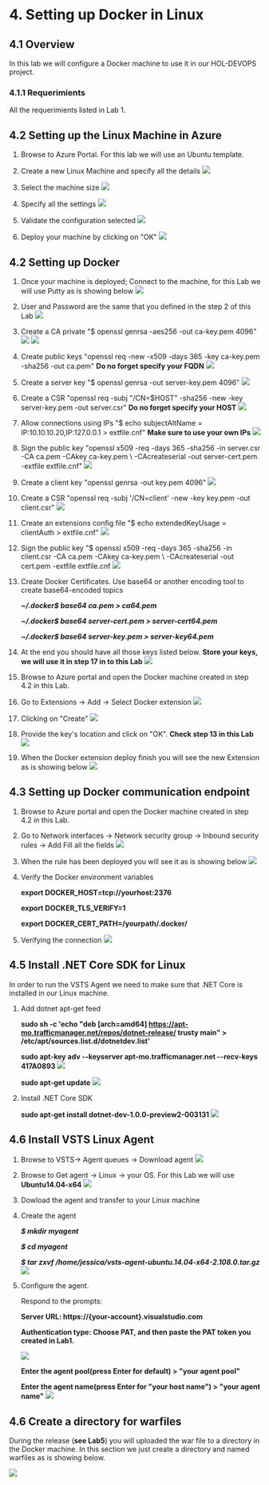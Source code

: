 # 4. Setting up Docker in Linux

## 4.1 Overview
In this lab we will configure a Docker machine to use it in our HOL-DEVOPS project.

### 4.1.1 Requerimients
All the requerimients listed in Lab 1.

## 4.2 Setting up the Linux Machine in Azure

1. Browse to Azure Portal. For this lab we will use an Ubuntu template.

2. Create a new Linux Machine and specify all the details
![](./images/4.2.i001.png)

3. Select the machine size
![](./images/4.2.i002.png)

3. Specify all the settings 
![](./images/4.2.i003.png)

4. Validate the configuration selected
![](./images/4.2.i004.png)

6. Deploy your machine by clicking on "OK"
![](./images/4.2.i005.PNG)

## 4.2 Setting up Docker

1. Once your machine is deployed; Connect to the machine, for this Lab we will use Putty as is showing below
![](./images/4.2.i006.PNG)

2. User and Password are the same that you defined in the step 2 of this Lab
![](./images/4.2.i008.PNG)

3. Create a CA private "$ openssl genrsa -aes256 -out ca-key.pem 4096"
![](./images/4.2.i009a.PNG)
![](./images/4.2.i009b.PNG)

4. Create public keys "openssl req -new -x509 -days 365 -key ca-key.pem -sha256 -out ca.pem" **Do no forget specify your FQDN** 
![](./images/4.2.i009c.PNG)

5. Create a server key "$ openssl genrsa -out server-key.pem 4096" 
![](./images/4.2.i009d.PNG)

6. Create a CSR "openssl req -subj "/CN=$HOST" -sha256 -new -key server-key.pem -out server.csr" **Do no forget specify your HOST** 
![](./images/4.2.i009e.PNG)

7. Allow connections using IPs "$ echo subjectAltName = IP:10.10.10.20,IP:127.0.0.1 > extfile.cnf" **Make sure to use your own IPs**
![](./images/4.2.i009f.PNG)

8. Sign the public key "openssl x509 -req -days 365 -sha256 -in server.csr -CA ca.pem -CAkey ca-key.pem \ -CAcreateserial -out server-cert.pem -extfile extfile.cnf"
![](./images/4.2.i009g.PNG)

9. Create a client key "openssl genrsa -out key.pem 4096"
![](./images/4.2.i009h.PNG)

10. Create a CSR "openssl req -subj '/CN=client' -new -key key.pem -out client.csr"
![](./images/4.2.i009i.PNG)

11. Create an extensions config file "$ echo extendedKeyUsage = clientAuth > extfile.cnf"
![](./images/4.2.i009j.PNG)

12. Sign the public key "$ openssl x509 -req -days 365 -sha256 -in client.csr -CA ca.pem -CAkey ca-key.pem \ -CAcreateserial -out cert.pem -extfile extfile.cnf
![](./images/4.2.i009k.PNG)

13. Create Docker Certificates. Use base64 or another encoding tool to create base64-encoded topics

     ***~/.docker$ base64 ca.pem > ca64.pem***

     ***~/.docker$ base64 server-cert.pem > server-cert64.pem***

     ***~/.docker$ base64 server-key.pem > server-key64.pem***

13. At the end you should have all those keys listed below. **Store your keys, we will use it in step 17 in to this Lab**
![](./images/4.2.i009m.PNG)

14. Browse to Azure portal and open the Docker machine created in step 4.2 in this Lab.

15. Go to Extensions -> Add -> Select Docker extension
![](./images/4.2.i011.PNG)

16. Clicking on "Create" 
![](./images/4.2.i012.PNG)

17. Provide the key's location and click on "OK". **Check step 13 in this Lab**
![](./images/4.2.i013.PNG)

18. When the Docker extension deploy finish you will see the new Extension as is showing below
![](./images/4.2.i014.PNG)

## 4.3 Setting up Docker communication endpoint

1. Browse to Azure portal and open the Docker machine created in step 4.2 in this Lab.
2. Go to Network interfaces -> Network security group -> Inbound security rules -> Add
Fill all the fields
![](./images/4.2.i015.PNG)

3. When the rule has been deployed you will see it as is showing below
![](./images/4.2.i016.PNG)

4. Verify the Docker environment variables

   **export DOCKER_HOST=tcp://yourhost:2376**

   **export DOCKER_TLS_VERIFY=1**

   **export DOCKER_CERT_PATH=/yourpath/.docker/**

5. Verifying the connection
![](./images/4.2.i018.PNG)

## 4.5 Install .NET Core SDK for Linux

In order to run the VSTS Agent we need to make sure that .NET Core is installed in our Linux machine.

1. Add dotnet apt-get feed 

   **sudo sh -c 'echo "deb [arch=amd64] https://apt-mo.trafficmanager.net/repos/dotnet-release/ trusty main" > /etc/apt/sources.list.d/dotnetdev.list'**

   **sudo apt-key adv --keyserver apt-mo.trafficmanager.net --recv-keys 417A0893**
![](./images/4.5.i004.PNG)

   **sudo apt-get update**
![](./images/4.5.i005.PNG)

2. Install .NET Core SDK

   **sudo apt-get install dotnet-dev-1.0.0-preview2-003131**
   ![](./images/4.5.i006.PNG)


## 4.6 Install VSTS Linux Agent
1. Browse to VSTS-> Agent queues -> Download agent
![](./images/4.5.i001.PNG)

2. Browse to Get agent -> Linux -> your OS. For this Lab we will use **Ubuntu14.04-x64**
![](./images/4.5.i002.PNG)

3. Dowload the agent and transfer to your Linux machine

4. Create the agent 

   ***$ mkdir myagent***

   ***$ cd myagent***

   ***$ tar zxvf /home/jessica/vsts-agent-ubuntu.14.04-x64-2.108.0.tar.gz***
    ![](./images/4.5.i003.PNG)

5. Configure the agent.
   
   Respond to the prompts:

   **Server URL: https://{your-account}.visualstudio.com**

   **Authentication type: Choose PAT, and then paste the PAT token you created in Lab1.**

    ![](./images/4.5.i007.PNG) 

   **Enter the agent pool(press Enter for default) > "your agent pool"**

   **Enter the agent name(press Enter for "your host name") > "your agent name"**
    ![](./images/4.5.i009.PNG)

## 4.6 Create a directory for warfiles

During the release (**see Lab5**)  you will uploaded the war file to a directory in the Docker machine. In this section we just create a directory and named warfiles as is showing below.

![](./images/4.5.i010.PNG)